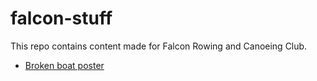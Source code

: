 # falcon-stuff

This repo contains content made for Falcon Rowing and Canoeing Club. 

* [Broken boat poster](images/broken_boat_poster.pdf)
